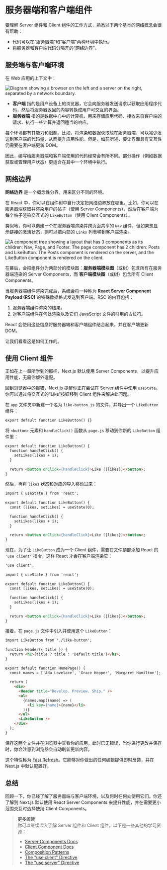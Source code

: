 <!-- 
# Server and Client Components
-->
# 服务器端和客户端组件

<!-- 
To understand how Server and Client Components work, it's helpful to be familiar with two foundational web concepts:

- The [environments](https://nextjs.org/learn/react-foundations/#server-and-client-environments) your application code can be executed in: the server and the client.
- The [network boundary](https://nextjs.org/learn/react-foundations/#network-boundary) that separates server and client code.
-->
要理解 Server 组件和 Client 组件的工作方式，熟悉以下两个基本的网络概念会很有帮助：

- 代码可以在“服务器端”和“客户端”两种环境中执行。
- 将服务器和客户端代码分隔开的“网络边界”。

<!-- 
## Server and Client Environments

In the context of web applications:

![Diagram showing a browser on the left and a server on the right, separated by a network boundary.](https://nextjs.org/_next/image?url=%2Flearn%2Flight%2Flearn-client-and-server-environments.png&w=3840&q=75)

- The **client** refers to the browser on a user’s device that sends a request to a server for your application code. It then turns the response it receives from the server into an interface the user can interact with.
- The **server** refers to the computer in a data center that stores your application code, receives requests from a client, does some computation, and sends back an appropriate response.

Each environment has its own set of capabilities and constraints. For example, by moving rendering and data fetching to the server, you can reduce the amount of code sent to the client, which can improve your application's performance. But, as you learned earlier, to make your UI interactive, you need to update the DOM on the client.

Therefore, the code you write for the server and the client is not always the same. Certain operations (e.g. data fetching or managing user state) are better suited for one environment over the other.
-->
## 服务端与客户端环境

在 Web 应用的上下文中：

![Diagram showing a browser on the left and a server on the right, separated by a network boundary.](https://nextjs.org/_next/image?url=%2Flearn%2Flight%2Flearn-client-and-server-environments.png&w=3840&q=75)

- **客户端** 指的是用户设备上的浏览器，它会向服务器发送请求以获取应用程序代码，然后将服务器返回的内容转换成用户可交互的界面。
- **服务器端** 指的是数据中心中的计算机，用来存储应用代码、接收来自客户端的请求、执行一些计算并返回适当的响应。

每个环境都有其能力和限制。比如，将渲染和数据获取放在服务器端，可以减少发送到客户端的代码量，从而提升应用性能。但是，如前所述，要让界面具有交互性仍需要在客户端更新 DOM。

因此，编写给服务器端和客户端使用的代码经常会有所不同。部分操作（例如数据获取或管理用户状态）更适合在其中一个环境中执行。

<!-- 
## Network Boundary

The **Network Boundary** is a conceptual line that separates the different environments.

In React, you choose where to place the network boundary in your component tree. For example, you can fetch data and render a user's posts on the server (using Server Components), then render the interactive `LikeButton` for each post on the client (using Client Components).

Similarly, you can create a `Nav` component that is rendered on the server and shared across pages, but if you want to show an active state for links, you can render the list of `Links` on the client.

![A component tree showing a layout that has 3 components as its children: Nav, Page, and Footer. The page component has 2 children: Posts and LikeButton. The Posts component is rendered on the server, and the LikeButton component is rendered on the client.](https://nextjs.org/_next/image?url=%2Flearn%2Flight%2Flearn-client-server-modules.png&w=3840&q=75)

Behind the scenes, the components are split into two module graphs. The **server module graph (or tree)** contains all the Server Components that are rendered on the server, and the **client module graph (or tree)** contains all Client Components.

After Server Components are rendered, a special data format called the **React Server Component Payload (RSC)** is sent to the client. The RSC payload contains:

1. The rendered result of Server Components.
2. Placeholders (or holes) for where Client Components should be rendered and references to their JavaScript files.

React uses this information to consolidate the Server and Client Components and update the DOM on the client.

Let's see how this works.
-->
## 网络边界

**网络边界** 是一个概念性分界，用来区分不同的环境。

在 React 中，你可以在组件树中自行决定把网络边界放在哪里。比如，你可以在服务器端获取并渲染用户的帖子（使用 Server Components），然后在客户端为每个帖子渲染交互式的 `LikeButton`（使用 Client Components）。

类似地，你可以创建一个在服务器端渲染并跨页面共享的 `Nav` 组件，但如果想显示链接的激活状态，则可以把内部的 `Links` 列表移到客户端渲染。

![A component tree showing a layout that has 3 components as its children: Nav, Page, and Footer. The page component has 2 children: Posts and LikeButton. The Posts component is rendered on the server, and the LikeButton component is rendered on the client.](https://nextjs.org/_next/image?url=%2Flearn%2Flight%2Flearn-client-server-modules.png&w=3840&q=75)

在幕后，会把组件分为两部分的模块图：**服务器端模块图**（或树）包含所有在服务器端渲染的 Server Components，而 **客户端模块图**（或树）包含所有 Client Components。

当服务器端组件渲染完成后，系统会将一种称为 **React Server Component Payload (RSC)** 的特殊数据格式发送到客户端。RSC 的内容包括：

1. 服务器端组件渲染的结果。
2. 对客户端组件在何处渲染以及它们 JavaScript 文件的引用的占位符。

React 会使用这些信息将服务器端和客户端组件结合起来，并在客户端更新 DOM。

让我们看看这是如何工作的。

<!-- 
## Using Client Components

As you learned in the last chapter, Next.js uses Server Components by default - this is to improve your application's performance and means you don't have to take additional steps to adopt them.

Looking back at the error in your browser, Next.js is warning you that you're trying to `useState` inside a Server Component. You can fix this by moving the interactive "Like" button to a Client Component.

Create a new file called `like-button.js` inside the `app` folder that exports a `LikeButton` component:

```html
export default function LikeButton() {}
```

Move the `<button>` element and the `handleClick()` function from `page.js` to your new `LikeButton` component:

```html
export default function LikeButton() {
  function handleClick() {
    setLikes(likes + 1);
  }
 
  return <button onClick={handleClick}>Like ({likes})</button>;
}
```

Next, move the `likes` state and the import:

```html
import { useState } from 'react';
 
export default function LikeButton() {
  const [likes, setLikes] = useState(0);
 
  function handleClick() {
    setLikes(likes + 1);
  }
 
  return <button onClick={handleClick}>Like ({likes})</button>;
}
```

Now, to make the `LikeButton` a Client Component, add the React `'use client'` directive at the top of the file. This tells React to render the component on the client.

```html
'use client';
 
import { useState } from 'react';
 
export default function LikeButton() {
  const [likes, setLikes] = useState(0);
 
  function handleClick() {
    setLikes(likes + 1);
  }
 
  return <button onClick={handleClick}>Like ({likes})</button>;
}
```

Back in your `page.js` file, import the `LikeButton` component into your page:

```html
import LikeButton from './like-button';
 
function Header({ title }) {
  return <h1>{title ? title : 'Default title'}</h1>;
}
 
export default function HomePage() {
  const names = ['Ada Lovelace', 'Grace Hopper', 'Margaret Hamilton'];
 
  return (
    <div>
      <Header title="Develop. Preview. Ship." />
      <ul>
        {names.map((name) => (
          <li key={name}>{name}</li>
        ))}
      </ul>
      <LikeButton />
    </div>
  );
}
```

Save both files and view your app in the browser. Now that there are no errors, once you make changes and save, you should notice the browser automatically updates to reflect the change.

This feature is called [Fast Refresh](https://nextjs.org/docs/architecture/fast-refresh). It gives you instantaneous feedback on any edits you make and comes pre-configured with Next.js.
-->
## 使用 Client 组件

正如在上一章所学到的那样，Next.js 默认使用 Server Components，以提升应用性能，无需你额外适配。

回到浏览器中的报错，Next.js 提醒你正在尝试在 Server 组件中使用 `useState`。你可以通过将交互式的“Like”按钮移到 Client 组件来解决此问题。

在 `app` 文件夹中新建一个名为 `like-button.js` 的文件，并导出一个 `LikeButton` 组件：

```html
export default function LikeButton() {}
```

将 `<button>` 元素和 `handleClick()` 函数从 `page.js` 移动到你新的 `LikeButton` 组件里：

```html
export default function LikeButton() {
  function handleClick() {
    setLikes(likes + 1);
  }
 
  return <button onClick={handleClick}>Like ({likes})</button>;
}
```

然后，再将 `likes` 状态和对应的导入移动过来：

```html
import { useState } from 'react';
 
export default function LikeButton() {
  const [likes, setLikes] = useState(0);
 
  function handleClick() {
    setLikes(likes + 1);
  }
 
  return <button onClick={handleClick}>Like ({likes})</button>;
}
```

现在，为了让 `LikeButton` 成为一个 Client 组件，需要在文件顶部添加 React 的 `'use client'` 指令，这样 React 才会在客户端渲染它：

```html
'use client';
 
import { useState } from 'react';
 
export default function LikeButton() {
  const [likes, setLikes] = useState(0);
 
  function handleClick() {
    setLikes(likes + 1);
  }
 
  return <button onClick={handleClick}>Like ({likes})</button>;
}
```

接着，在 `page.js` 文件中引入并使用这个 `LikeButton`：

```html
import LikeButton from './like-button';
 
function Header({ title }) {
  return <h1>{title ? title : 'Default title'}</h1>;
}
 
export default function HomePage() {
  const names = ['Ada Lovelace', 'Grace Hopper', 'Margaret Hamilton'];
 
  return (
    <div>
      <Header title="Develop. Preview. Ship." />
      <ul>
        {names.map((name) => (
          <li key={name}>{name}</li>
        ))}
      </ul>
      <LikeButton />
    </div>
  );
}
```

保存这两个文件并在浏览器中查看你的应用。此时已无错误，当你进行更改并保存时，你会注意到浏览器会自动刷新更新内容。

这个特性称为 [Fast Refresh](https://nextjs.org/docs/architecture/fast-refresh)。它能够对你做出的任何编辑提供即时反馈，并在 Next.js 中默认配置好。

<!-- 
## Summary

To recap, you learned about the server and client environments and when to use each. You also learned that Next.js uses React Server Components by default to improve performance, and how you can opt into Client Components to smaller parts of your UI interactive.

> **Additional Reading**
> 
> There's a lot more to learn about Server and Client Components. Here are some additional resources:
> 
> - [Server Components Docs](https://nextjs.org/docs/app/building-your-application/rendering/server-components)
> - [Client Component Docs](https://nextjs.org/docs/app/building-your-application/rendering/client-components)
> - [Composition Patterns](https://nextjs.org/docs/app/building-your-application/rendering/composition-patterns)
> - [The "use client" Directive](https://react.dev/reference/react/use-client)
> - [The "use server" Directive](https://react.dev/reference/react/use-server)
-->
## 总结

回顾一下，你已经了解了服务器端与客户端环境，以及何时在何处使用它们。你还了解到 Next.js 默认使用 React Server Components 来提升性能，并在需要更小范围交互时选择使用 Client Components。

> **更多阅读**  
> 你可以继续深入了解 Server 组件和 Client 组件，以下是一些其他的学习资源：  
> - [Server Components Docs](https://nextjs.org/docs/app/building-your-application/rendering/server-components)  
> - [Client Component Docs](https://nextjs.org/docs/app/building-your-application/rendering/client-components)  
> - [Composition Patterns](https://nextjs.org/docs/app/building-your-application/rendering/composition-patterns)  
> - [The "use client" Directive](https://react.dev/reference/react/use-client)  
> - [The "use server" Directive](https://react.dev/reference/react/use-server)